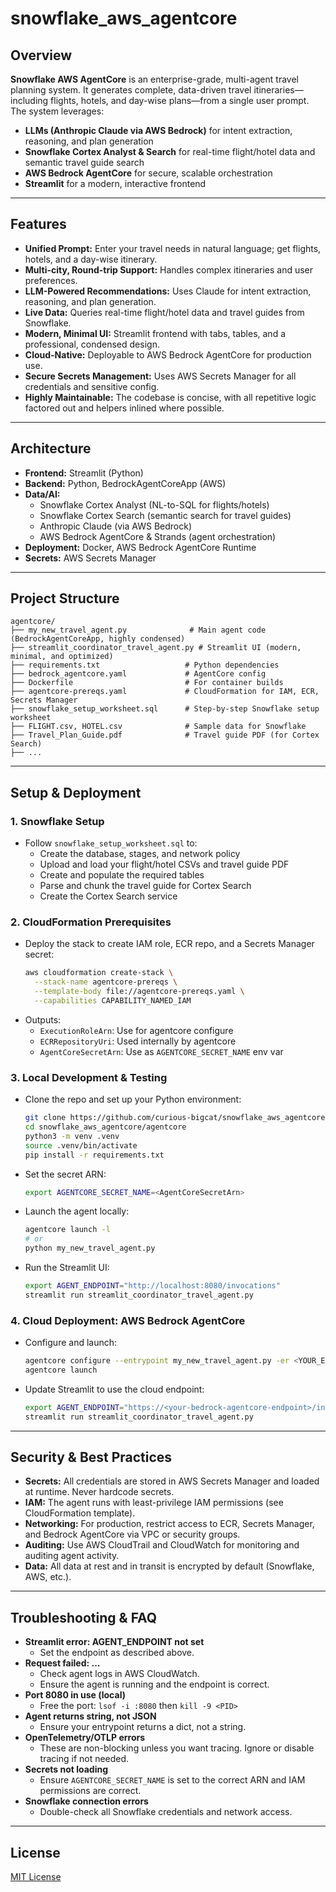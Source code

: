 # snowflake_aws_agentcore

## Overview

**Snowflake AWS AgentCore** is an enterprise-grade, multi-agent travel planning system. It generates complete, data-driven travel itineraries—including flights, hotels, and day-wise plans—from a single user prompt. The system leverages:

- **LLMs (Anthropic Claude via AWS Bedrock)** for intent extraction, reasoning, and plan generation
- **Snowflake Cortex Analyst & Search** for real-time flight/hotel data and semantic travel guide search
- **AWS Bedrock AgentCore** for secure, scalable orchestration
- **Streamlit** for a modern, interactive frontend

---

## Features

- **Unified Prompt:** Enter your travel needs in natural language; get flights, hotels, and a day-wise itinerary.
- **Multi-city, Round-trip Support:** Handles complex itineraries and user preferences.
- **LLM-Powered Recommendations:** Uses Claude for intent extraction, reasoning, and plan generation.
- **Live Data:** Queries real-time flight/hotel data and travel guides from Snowflake.
- **Modern, Minimal UI:** Streamlit frontend with tabs, tables, and a professional, condensed design.
- **Cloud-Native:** Deployable to AWS Bedrock AgentCore for production use.
- **Secure Secrets Management:** Uses AWS Secrets Manager for all credentials and sensitive config.
- **Highly Maintainable:** The codebase is concise, with all repetitive logic factored out and helpers inlined where possible.

---

## Architecture

- **Frontend:** Streamlit (Python)
- **Backend:** Python, BedrockAgentCoreApp (AWS)
- **Data/AI:**
  - Snowflake Cortex Analyst (NL-to-SQL for flights/hotels)
  - Snowflake Cortex Search (semantic search for travel guides)
  - Anthropic Claude (via AWS Bedrock)
  - AWS Bedrock AgentCore & Strands (agent orchestration)
- **Deployment:** Docker, AWS Bedrock AgentCore Runtime
- **Secrets:** AWS Secrets Manager

---

## Project Structure

```
agentcore/
├── my_new_travel_agent.py              # Main agent code (BedrockAgentCoreApp, highly condensed)
├── streamlit_coordinator_travel_agent.py # Streamlit UI (modern, minimal, and optimized)
├── requirements.txt                   # Python dependencies
├── bedrock_agentcore.yaml             # AgentCore config
├── Dockerfile                         # For container builds
├── agentcore-prereqs.yaml             # CloudFormation for IAM, ECR, Secrets Manager
├── snowflake_setup_worksheet.sql      # Step-by-step Snowflake setup worksheet
├── FLIGHT.csv, HOTEL.csv              # Sample data for Snowflake
├── Travel_Plan_Guide.pdf              # Travel guide PDF (for Cortex Search)
├── ...
```

---

## Setup & Deployment

### 1. Snowflake Setup
- Follow `snowflake_setup_worksheet.sql` to:
  - Create the database, stages, and network policy
  - Upload and load your flight/hotel CSVs and travel guide PDF
  - Create and populate the required tables
  - Parse and chunk the travel guide for Cortex Search
  - Create the Cortex Search service

### 2. CloudFormation Prerequisites
- Deploy the stack to create IAM role, ECR repo, and a Secrets Manager secret:
  ```sh
  aws cloudformation create-stack \
    --stack-name agentcore-prereqs \
    --template-body file://agentcore-prereqs.yaml \
    --capabilities CAPABILITY_NAMED_IAM
  ```
- Outputs:
  - `ExecutionRoleArn`: Use for agentcore configure
  - `ECRRepositoryUri`: Used internally by agentcore
  - `AgentCoreSecretArn`: Use as `AGENTCORE_SECRET_NAME` env var

### 3. Local Development & Testing
- Clone the repo and set up your Python environment:
  ```sh
  git clone https://github.com/curious-bigcat/snowflake_aws_agentcore.git
  cd snowflake_aws_agentcore/agentcore
  python3 -m venv .venv
  source .venv/bin/activate
  pip install -r requirements.txt
  ```
- Set the secret ARN:
  ```sh
  export AGENTCORE_SECRET_NAME=<AgentCoreSecretArn>
  ```
- Launch the agent locally:
  ```sh
  agentcore launch -l
  # or
  python my_new_travel_agent.py
  ```
- Run the Streamlit UI:
  ```sh
  export AGENT_ENDPOINT="http://localhost:8080/invocations"
  streamlit run streamlit_coordinator_travel_agent.py
  ```

### 4. Cloud Deployment: AWS Bedrock AgentCore
- Configure and launch:
  ```sh
  agentcore configure --entrypoint my_new_travel_agent.py -er <YOUR_EXECUTION_ROLE_ARN>
  agentcore launch
  ```
- Update Streamlit to use the cloud endpoint:
  ```sh
  export AGENT_ENDPOINT="https://<your-bedrock-agentcore-endpoint>/invocations"
  streamlit run streamlit_coordinator_travel_agent.py
  ```

---

## Security & Best Practices
- **Secrets:** All credentials are stored in AWS Secrets Manager and loaded at runtime. Never hardcode secrets.
- **IAM:** The agent runs with least-privilege IAM permissions (see CloudFormation template).
- **Networking:** For production, restrict access to ECR, Secrets Manager, and Bedrock AgentCore via VPC or security groups.
- **Auditing:** Use AWS CloudTrail and CloudWatch for monitoring and auditing agent activity.
- **Data:** All data at rest and in transit is encrypted by default (Snowflake, AWS, etc.).

---

## Troubleshooting & FAQ
- **Streamlit error: AGENT_ENDPOINT not set**
  - Set the endpoint as described above.
- **Request failed: ...**
  - Check agent logs in AWS CloudWatch.
  - Ensure the agent is running and the endpoint is correct.
- **Port 8080 in use (local)**
  - Free the port: `lsof -i :8080` then `kill -9 <PID>`
- **Agent returns string, not JSON**
  - Ensure your entrypoint returns a dict, not a string.
- **OpenTelemetry/OTLP errors**
  - These are non-blocking unless you want tracing. Ignore or disable tracing if not needed.
- **Secrets not loading**
  - Ensure `AGENTCORE_SECRET_NAME` is set to the correct ARN and IAM permissions are correct.
- **Snowflake connection errors**
  - Double-check all Snowflake credentials and network access.

---

## License
[MIT License](LICENSE)
